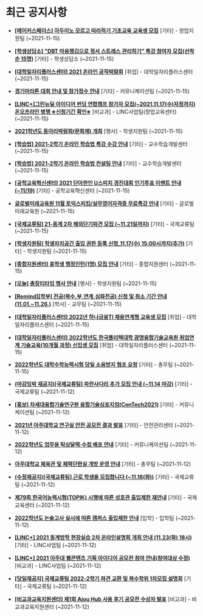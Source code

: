 # 최근 공지사항

* **[[메이커스페이스] 아두이노 모르고 따라하기 기초교육 교육생 모집](http://ajou.ac.kr/kr/ajou/notice.do?mode=view&amp;articleNo=114973&amp;article.offset=0&amp;articleLimit=30)**
 [기타] - 창업지원팀 (~2021-11-15)

* **[[학생상담소] &quot;DBT 마음챙김으로 정서 스트레스 관리하기&quot; 특강 참여자 모집(선착순 15명)](http://ajou.ac.kr/kr/ajou/notice.do?mode=view&amp;articleNo=114971&amp;article.offset=0&amp;articleLimit=30)**
 [기타] - 학생상담소 (~2021-11-15)

* **[[대학일자리플러스센터] 2021 온라인 공직박람회](http://ajou.ac.kr/kr/ajou/notice.do?mode=view&amp;articleNo=114969&amp;article.offset=0&amp;articleLimit=30)**
 [취업] - 대학일자리플러스센터 (~2021-11-15)

* **[경기마라톤 대회 안내 및 참가접수 안내](http://ajou.ac.kr/kr/ajou/notice.do?mode=view&amp;articleNo=114967&amp;article.offset=0&amp;articleLimit=30)**
 [기타] - 커뮤니케이션팀 (~2021-11-15)

* **[[LINC+]그린뉴딜 아이디어 펀딩 연합캠프 참가자 모집(~2021.11.17(수)자정까지) 온오프라인 병행 ※신청기간 확인※](http://ajou.ac.kr/kr/ajou/notice.do?mode=view&amp;articleNo=114966&amp;article.offset=0&amp;articleLimit=30)**
 [비교과] - LINC사업팀(창업교육센터) (~2021-11-15)

* **[2021학년도 동아리박람회(문화제) 개최](http://ajou.ac.kr/kr/ajou/notice.do?mode=view&amp;articleNo=114949&amp;article.offset=0&amp;articleLimit=30)**
 [행사] - 학생지원팀 (~2021-11-15)

* **[[학습법] 2021-2학기 온라인 학습법 특강 수강 안내](http://ajou.ac.kr/kr/ajou/notice.do?mode=view&amp;articleNo=114948&amp;article.offset=0&amp;articleLimit=30)**
 [기타] - 교수학습개발센터 (~2021-11-15)

* **[[학습법] 2021-2학기 온라인 학습법 컨설팅 안내](http://ajou.ac.kr/kr/ajou/notice.do?mode=view&amp;articleNo=114947&amp;article.offset=0&amp;articleLimit=30)**
 [기타] - 교수학습개발센터 (~2021-11-15)

* **[[공학교육혁신센터] 2021 단아한인 U스피치 경진대회 인기투표 이벤트 안내(~11/19)](http://ajou.ac.kr/kr/ajou/notice.do?mode=view&amp;articleNo=114939&amp;article.offset=0&amp;articleLimit=30)**
 [기타] - 공학교육혁신센터 (~2021-11-15)

* **[글로벌미래교육원 11월 토익스피킹/실무영어자격증 무료특강 안내](http://ajou.ac.kr/kr/ajou/notice.do?mode=view&amp;articleNo=114934&amp;article.offset=0&amp;articleLimit=30)**
 [기타] - 글로벌미래교육원 (~2021-11-15)

* **[[국제교류팀] 21-동계 2차 해외단기파견 모집 (~11.21일까지)](http://ajou.ac.kr/kr/ajou/notice.do?mode=view&amp;articleNo=114933&amp;article.offset=0&amp;articleLimit=30)**
 [기타] - 국제교류팀 (~2021-11-15)

* **[[학생지원팀] 학생자치공간 출입 권한 등록 신청_11.17(수) 15:00시까지(추가)](http://ajou.ac.kr/kr/ajou/notice.do?mode=view&amp;articleNo=114932&amp;article.offset=0&amp;articleLimit=30)**
 [기타] - 학생지원팀 (~2021-11-15)

* **[[종합지원센터] 휴학생 행정인턴(1명) 모집 안내](http://ajou.ac.kr/kr/ajou/notice.do?mode=view&amp;articleNo=114929&amp;article.offset=0&amp;articleLimit=30)**
 [기타] - 종합지원센터 (~2021-11-15)

* **[[오늘] 총장티타임 행사 안내](http://ajou.ac.kr/kr/ajou/notice.do?mode=view&amp;articleNo=114928&amp;article.offset=0&amp;articleLimit=30)**
 [행사] - 학생지원팀 (~2021-11-15)

* **[[Remind][학부] 전공(복수,부,연계,심화전공) 신청 및 취소 기간 안내 (11.01.~11.26.)](http://ajou.ac.kr/kr/ajou/notice.do?mode=view&amp;articleNo=114924&amp;article.offset=0&amp;articleLimit=30)**
 [학사] - 교무팀 (~2021-11-15)

* **[[대학일자리플러스센터] 2022년 하나금융TI 채용연계형 교육생 모집](http://ajou.ac.kr/kr/ajou/notice.do?mode=view&amp;articleNo=114921&amp;article.offset=0&amp;articleLimit=30)**
 [취업] - 대학일자리플러스센터 (~2021-11-15)

* **[[대학일자리플러스센터] 2022학년도 한국폴리텍대학 광명융합기술교육원 취업연계 기술교육(10개월 과정) 신입생 모집](http://ajou.ac.kr/kr/ajou/notice.do?mode=view&amp;articleNo=114920&amp;article.offset=0&amp;articleLimit=30)**
 [취업] - 대학일자리플러스센터 (~2021-11-15)

* **[2022학년도 대학수학능력시험 당일 소음방지 협조 요청](http://ajou.ac.kr/kr/ajou/notice.do?mode=view&amp;articleNo=114919&amp;article.offset=0&amp;articleLimit=30)**
 [기타] - 총무팀 (~2021-11-15)

* **[(마감임박 재공지)[국제교류팀] 파란사다리 추가 모집 안내 (~11.14 마감)](http://ajou.ac.kr/kr/ajou/notice.do?mode=view&amp;articleNo=114891&amp;article.offset=0&amp;articleLimit=30)**
 [기타] - 국제교류팀 (~2021-11-12)

* **[[홍보] 차세대융합기술연구원 융합기술심포지엄(ConTech2021)](http://ajou.ac.kr/kr/ajou/notice.do?mode=view&amp;articleNo=114884&amp;article.offset=0&amp;articleLimit=30)**
 [기타] - 커뮤니케이션팀 (~2021-11-12)

* **[2021년 아주대학교 연구실 안전 공모전 결과 발표](http://ajou.ac.kr/kr/ajou/notice.do?mode=view&amp;articleNo=114883&amp;article.offset=0&amp;articleLimit=30)**
 [기타] - 안전관리센터 (~2021-11-12)

* **[2022학년도 업무용 탁상달력·수첩 배포 안내](http://ajou.ac.kr/kr/ajou/notice.do?mode=view&amp;articleNo=114882&amp;article.offset=0&amp;articleLimit=30)**
 [기타] - 커뮤니케이션팀 (~2021-11-12)

* **[아주대학교 체육관 및 체력단련실 개방 운영 안내](http://ajou.ac.kr/kr/ajou/notice.do?mode=view&amp;articleNo=114880&amp;article.offset=0&amp;articleLimit=30)**
 [기타] - 총무팀 (~2021-11-12)

* **[(수정재공지)[국제교류팀] 근로 학생을 모집합니다 (~11.16(화))](http://ajou.ac.kr/kr/ajou/notice.do?mode=view&amp;articleNo=114877&amp;article.offset=0&amp;articleLimit=30)**
 [기타] - 국제교류팀 (~2021-11-12)

* **[제79회 한국어능력시험(TOPIK) 시행에 따른 성호관 출입제한 재안내](http://ajou.ac.kr/kr/ajou/notice.do?mode=view&amp;articleNo=114874&amp;article.offset=0&amp;articleLimit=30)**
 [기타] - 국제교육센터 (~2021-11-12)

* **[2022학년도 논술고사 실시에 따른 캠퍼스 출입제한 안내](http://ajou.ac.kr/kr/ajou/notice.do?mode=view&amp;articleNo=114871&amp;article.offset=0&amp;articleLimit=30)**
 [입학] - 입학팀 (~2021-11-12)

* **[[LINC+] 2021 동계방학 현장실습 2차 온라인설명회 개최 안내 (11.23(화) 18시)](http://ajou.ac.kr/kr/ajou/notice.do?mode=view&amp;articleNo=114864&amp;article.offset=0&amp;articleLimit=30)**
 [기타] - LINC사업팀 (~2021-11-12)

* **[[LINC+] 2021 아주대 웹콘텐츠 기획 아이디어 공모전 참여 안내(참여대상 수정)](http://ajou.ac.kr/kr/ajou/notice.do?mode=view&amp;articleNo=114863&amp;article.offset=0&amp;articleLimit=30)**
 [비교과] - LINC사업팀 (~2021-11-12)

* **[[당일재공지] 국제교류팀 2022-2학기 파견 교환 및 복수학위 1차모집 설명회](http://ajou.ac.kr/kr/ajou/notice.do?mode=view&amp;articleNo=114861&amp;article.offset=0&amp;articleLimit=30)**
 [기타] - 국제교류팀 (~2021-11-12)

* **[[비교과교육지원센터] 제1회 Ajou Hub 사용 후기 공모전 수상자 발표](http://ajou.ac.kr/kr/ajou/notice.do?mode=view&amp;articleNo=114860&amp;article.offset=0&amp;articleLimit=30)**
 [비교과] - 비교과교육지원센터 (~2021-11-12)
